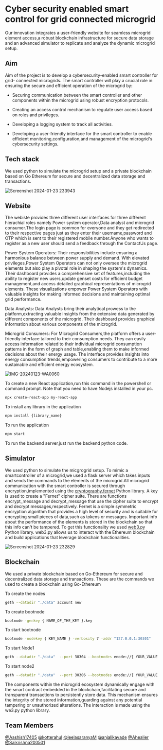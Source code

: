 
# Cyber security enabled smart control for grid connected microgrid

Our innovation integrates a user-friendly website for seamless microgrid element access,a robust blockchain infrastructure for secure data storage and an advanced simulator to replicate and analyze the dynamic microgrid setup.


## Aim
Aim of the project is to develop a cybersecurity-enabled smart controller for grid- connected microgrids. The smart controller will play a crucial role in ensuring the secure and efficient operation of the microgrid by:

- Securing communication between the smart controller and other components within the microgrid using robust encryption protocols.

- Creating an access control mechanism to regulate user access based on roles and privileges.

- Developing a logging system to track all activities.

- Developing a user-friendly interface for the smart controller to enable efficient monitoring,configuration,and management of the microgrid's cybersecurity settings.

## Tech stack

We used python to simulate the microgrid setup and a private blockchain based on Go Ethereum for secure and decentralized data storage and transactions.

![Screenshot 2024-01-23 233943](https://github.com/Aashish17405/cybersite/assets/140961189/73fae3d3-5207-48a2-8e77-0f93a3fb32f4)



## Website
The webiste provides three different user interfaces for three different hierachial roles namely Power system operator,Data analyst and microgrid consumer.The login page is common for everyone and they get redirected to their respective pages just as they enter their username,password and OTP which is sent to their registered mobile number.Anyone who wants to register as a new user should send a feedback through the ContactUs page.

Power System Operators: Their responsibilities include ensuring a harmonious balance between power supply and demand. With elevated privileges,Power System Operators can not only oversee the microgrid elements but also play a pivotal role in shaping the system's dynamics. Their dashboard provides a comprehensive set of features,including the ability to register new users,update genset costs for efficient budget management,and access detailed graphical representations of microgrid elements. These visualizations empower Power System Operators with valuable insights for making informed decisions and maintaining optimal grid performance.

Data Analysts:
Data Analysts bring their analytical prowess to the platform,extracting valuable insights from the extensive data generated by different components of the microgrid. Their dashboard provides graphical information about various components of the microgrid.

Microgrid Consumers:
For Microgrid Consumers,the platform offers a user-friendly interface tailored to their consumption needs. They can easily access information related to their individual microgrid consumption patterns in the form of graph and table,enabling them to make informed decisions about their energy usage. The interface provides insights into energy consumption trends,empowering consumers to contribute to a more sustainable and efficient energy ecosystem.

![IMG-20240123-WA0060](https://github.com/Aashish17405/cybersite/assets/140961189/75f248ae-2640-471f-9b7f-a6508d7ae32b)

To create a new React application,run this command in the powershell or command prompt. Note that you need to have Nodejs installed in your pc.
```bash
npx create-react-app my-react-app
```
To install any library in the application
```bash
npm install {library_name}
```
To run the application
```bash
npm start
```
To run the backend server,just run the backend python code.

## Simulator
We used python to simulate the micgrogrid setup. To mimic a smartcontroller of a microgrid,we used a flask server which takes inputs and sends the commands to the elements of the microgrid.All microgrid communication with the smart controller is secured through encryption,implemented using the [cryptography.fernet](https://cryptography.io/en/latest/fernet/) Python library. A key is used to create a "Fernet" cipher suite. There are functions encrypt_message and decrypt_message that use the cipher suite to encrypt and decrypt messages,respectively. Fernet is a simple symmetric encryption algorithm that provides a high level of security and is suitable for encrypting small pieces of data,such as tokens or messages. Important info about the performance of the elements is stored in the blockchain so that this info can't be tampered. To get this functionality we used [web3.py](https://web3py.readthedocs.io/en/stable/) Python library. web3.py allows us to interact with the Ethereum blockchain and build applications that leverage blockchain functionalities.

![Screenshot 2024-01-23 232829](https://github.com/Aashish17405/cybersite/assets/140961189/6d44b7de-d418-43b0-b0f9-146b73b25220)


## Blockchain
We used a private blockchain based on Go-Ethereum for secure and 
decentralized data storage and transactions. These are the commands we used to create a blockchain using Go-Ethereum

To create the nodes
```bash
geth --datadir "./data" account new
```

To create bootnode
```bash
bootnode -genkey { NAME_OF_THE_KEY }.key
```
To start bootnode
```bash
bootnode -nodekey { KEY_NAME } -verbosity 7 -addr "127.0.0.1:30301"
```
To start Node1
```bash
geth --datadir "./data"  --port 30304 --bootnodes enode://{ YOUR_VALUE } --authrpc.port 8547 --ipcdisable --allow-insecure-unlock  --http --http.corsdomain="https://remix.ethereum.org" --http.api web3,eth,debug,personal,net --networkid { NETWORK_ID } --unlock { ADDRESS_NODE1 } --password { PASSWORD_FILE_NAME_EXTENSION }  --mine --miner.etherbase= { SIGNER_ADDRESS }
```

To start node2
```bash
geth --datadir "./data"  --port 30306 --bootnodes enode://{ YOUR_VALUE }  -authrpc.port 8546 --networkid { NETWORK_ID } --unlock { ADDRESS_NODE2 } --password { PASSWORD_FILE_WITH_EXTENSION }
```
The components within the microgrid ecosystem dynamically engage with the smart contract embedded in the blockchain,facilitating secure and transparent transactions to persistently store data. This mechanism ensures the integrity of the stored information,guarding against any potential tampering or unauthorized alterations. The interaction is made using the we3.py python library.

##  Team Members
[@Aashish17405](https://github.com/Aashish17405)
[@kotterahul](https://github.com/kotterahul)
[@leelasaranyaM](https://github.com/leelasaranyaM)
[@anjalikavade](https://github.com/anjalikavade)
[@Ahealier](https://github.com/heailer)
[@Saikrishna200501](https://github.com/Saikrishna200501)